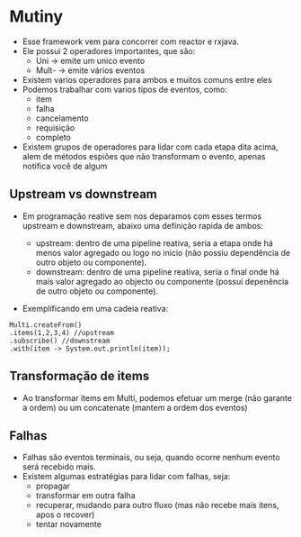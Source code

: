 # Mutiny

- Esse framework vem para concorrer com reactor e rxjava.
- Ele possui 2 operadores importantes, que são:
  - Uni -> emite um unico evento
  - Mult- -> emite vários eventos 
- Existem varios operadores para ambos e muitos comuns entre eles
- Podemos trabalhar com varios tipos de eventos, como:
  - item
  - falha
  - cancelamento
  - requisição
  - completo
- Existem grupos de operadores para lidar com cada etapa dita acima, alem de métodos espiões que não transformam o evento, apenas notifica você de algum

## Upstream vs downstream
- Em programação reative sem nos deparamos com esses termos upstream e downstream, abaixo uma definição rapida de ambos:
  - upstream: dentro de uma pipeline reativa, seria a etapa onde há menos valor agregado ou logo no inicio (não possiu dependência de outro objeto ou componente).
  - downstream: dentro de uma pipeline reativa, seria o final onde há mais valor agregado ao objecto ou componente (possui depenência de outro objeto ou componente). 

- Exemplificando em uma cadeia reativa:

```
Multi.createFrom()
.items(1,2,3,4) //upstream
.subscribe() //downstream
.with(item -> System.out.println(item));

```

## Transformação de items
- Ao transformar items em Multi<T>, podemos efetuar um merge (não garante a ordem) ou um concatenate (mantem a ordem dos eventos)

## Falhas
- Falhas são eventos terminais, ou seja, quando ocorre nenhum evento será recebido mais.
- Existem algumas estratégias para lidar com falhas, seja:
  - propagar
  - transformar em outra falha
  - recuperar, mudando para outro fluxo (mas não recebe mais itens, apos o recover)
  - tentar novamente
